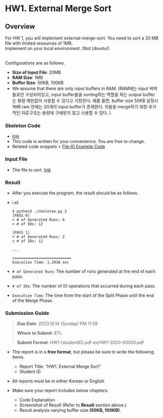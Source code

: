 # HW1. External Merge Sort 

## Overview

For HW 1, you will implement external-merge-sort. You need to sort a 20 MB file with limited resources of 1MB. <br/>
Implement on your local environment. (Not Ubuntu!)

<br/>
Configurations are as follows.

- **Size of Input File**: 20MB
- **RAM Size**: 1MB
- **Buffer Size**: 50KB, 100KB
- We assume that there are only input buffers in RAM. (RAM에는 input 버퍼들로만 구성되어있고, input buffer들을 sorting하는 역할을 하는 output buffer는 용량 제한없이 사용할 수 있다고 가정한다. 예를 들면, buffer size 50KB 설정시 1MB ram 안에는 20개의 input buffer가 존재한다. 이들을 merge하기 위한 추가적인 자료구조는 용량에 구애받지 않고 사용할 수 있다. )



### Skeleton Code
- [link](./skeleton.py)
- This code is written for your convenience. You are free to change.
- Related code snippets > [File IO Example Code](./code-snippet.md)



### Input File
- The file to sort. [link](./input_file.txt)



### Result
- After you execute the program, the result should be as follows.
- i.e)
    ```
    $ python3 ./skeleton.py 2
    [PASS 0]
    > # of Generated Runs: 6
    > # of IOs: 12

    [PASS 1]
    > # of Generated Runs: 2
    > # of IOs: 12

    ...

    ===========================
    Execution Time: 1.2938 sec
    ```

- `# of Generated Runs`: The number of runs generated at the end of each pass.
- `# of IOs`: The number of IO operations that occurred during each pass. 
- `Execution Time`: The time from the start of the Split Phase until the end of the Merge Phase.


### Submission Guide
> **Due Date**: 2023.10.14 (Sunday) PM 11:59
>
> **Where to Submit**: ETL
>
> **Submit Format**: HW1-[studentID].pdf    ex)HW1-2020-00000.pdf

- The report is in a **free format**, but please be sure to write the following items.
  - Report Title:   "HW1. External Merge Sort"
  - Student ID
  
- All reports must be in either Korean or English
- Make sure your report includes below chapters:
  - Code Explanation
  - Screenshot of Result (Refer to **Result** section above.)
  - Result analysis varying buffer size **(50KB, 100KB)**.

  
